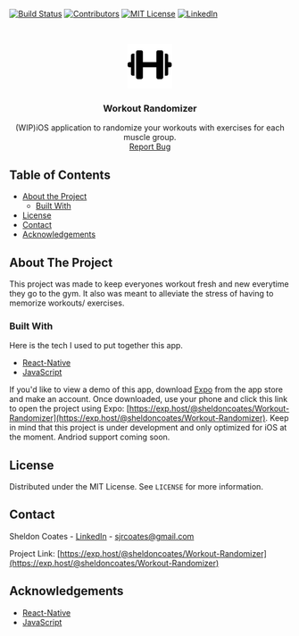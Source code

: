 <!-- PROJECT SHIELDS -->
[![Build Status][build-shield]]()
[![Contributors][contributors-shield]]()
[![MIT License][license-shield]][license-url]
[![LinkedIn][linkedin-shield]][linkedin-url]



<!-- PROJECT LOGO -->
<br />
<p align="center">
  <a href="https://sheldoncoates.github.io">
    <img src="assets/dumbbell.png" alt="Logo" width="80" height="80">
  </a>

  <h3 align="center">Workout Randomizer</h3>

  <p align="center">
    (WIP)iOS application to randomize your workouts with exercises for each muscle group.
    <br />
    <a href="https://github.com/sheldoncoates/Workout-Randomizer/issues">Report Bug</a>
   </p>
</p>



<!-- TABLE OF CONTENTS -->
## Table of Contents

* [About the Project](#about-the-project)
  * [Built With](#built-with)
* [License](#license)
* [Contact](#contact)
* [Acknowledgements](#acknowledgements)


<!-- ABOUT THE PROJECT -->
## About The Project
This project was made to keep everyones workout fresh and new everytime they go to the gym. It also was meant to alleviate the stress of having to memorize workouts/ exercises.

### Built With
Here is the tech I used to put together this app.
* [React-Native](https://facebook.github.io/react-native/)
* [JavaScript](https://www.javascript.com/)

If you'd like to view a demo of this app, download [Expo](https://expo.io/) from the app store and make an account. Once downloaded, use your phone and click this link to open the project using Expo: [https://exp.host/@sheldoncoates/Workout-Randomizer](https://exp.host/@sheldoncoates/Workout-Randomizer). Keep in mind that this project is under development and only optimized for iOS at the moment. Andriod support coming soon.

<!-- LICENSE -->
## License

Distributed under the MIT License. See `LICENSE` for more information.


<!-- CONTACT -->
## Contact

Sheldon Coates - [LinkedIn](https://www.linkedin.com/in/sheldoncoates/) - sjrcoates@gmail.com 

Project Link: [https://exp.host/@sheldoncoates/Workout-Randomizer](https://exp.host/@sheldoncoates/Workout-Randomizer)


<!-- ACKNOWLEDGEMENTS -->
## Acknowledgements
* [React-Native](https://facebook.github.io/react-native/)
* [JavaScript](https://www.javascript.com/)



<!-- MARKDOWN LINKS & IMAGES -->
[build-shield]: https://img.shields.io/badge/build-passing-brightgreen.svg?style=flat-square
[contributors-shield]: https://img.shields.io/badge/contributors-1-orange.svg?style=flat-square
[license-shield]: https://img.shields.io/badge/license-MIT-blue.svg?style=flat-square
[license-url]: https://choosealicense.com/licenses/mit
[linkedin-shield]: https://img.shields.io/badge/-LinkedIn-black.svg?style=flat-square&logo=linkedin&colorB=555
[linkedin-url]: https://www.linkedin.com/in/sheldoncoates/